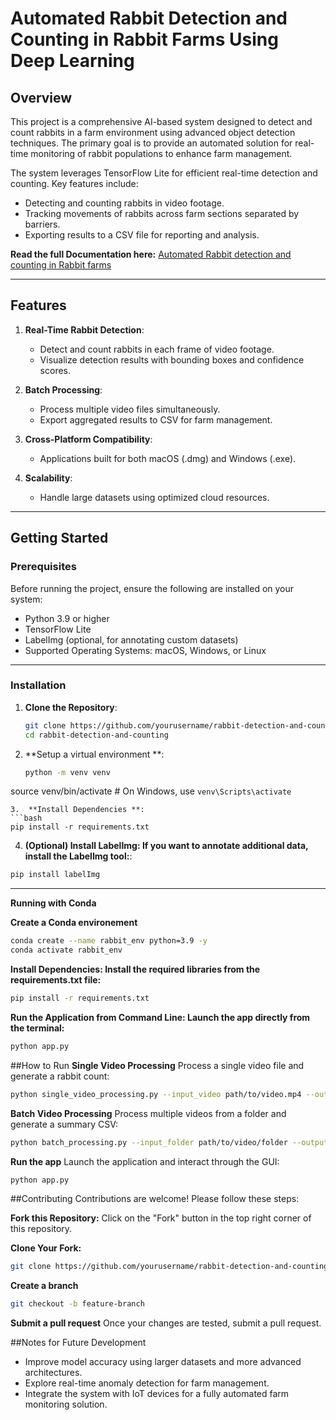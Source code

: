 # Automated Rabbit Detection and Counting in Rabbit Farms Using Deep Learning

## Overview

This project is a comprehensive AI-based system designed to detect and count rabbits in a farm environment using advanced object detection techniques. The primary goal is to provide an automated solution for real-time monitoring of rabbit populations to enhance farm management.

The system leverages TensorFlow Lite for efficient real-time detection and counting. Key features include:
- Detecting and counting rabbits in video footage.
- Tracking movements of rabbits across farm sections separated by barriers.
- Exporting results to a CSV file for reporting and analysis.

**Read the full Documentation here:** [Automated Rabbit detection and counting in Rabbit farms](https://dg-ai.gitbook.io/ai-rabbit-classification)

---

## Features

1. **Real-Time Rabbit Detection**:
   - Detect and count rabbits in each frame of video footage.
   - Visualize detection results with bounding boxes and confidence scores.

2. **Batch Processing**:
   - Process multiple video files simultaneously.
   - Export aggregated results to CSV for farm management.

3. **Cross-Platform Compatibility**:
   - Applications built for both macOS (.dmg) and Windows (.exe).

4. **Scalability**:
   - Handle large datasets using optimized cloud resources.

---


## Getting Started

### Prerequisites

Before running the project, ensure the following are installed on your system:

- Python 3.9 or higher
- TensorFlow Lite
- LabelImg (optional, for annotating custom datasets)
- Supported Operating Systems: macOS, Windows, or Linux

---

### Installation

1. **Clone the Repository**:
   ```bash
   git clone https://github.com/yourusername/rabbit-detection-and-counting.git
   cd rabbit-detection-and-counting
   ```
2.  **Setup a virtual environment **:
	```bash
	python -m venv venv
source venv/bin/activate   # On Windows, use `venv\Scripts\activate`
```
3.  **Install Dependencies **:
```bash
pip install -r requirements.txt
```
4.  **(Optional) Install LabelImg: If you want to annotate additional data, install the LabelImg tool:**:
```bash
pip install labelImg
```
---
**Running with Conda**

**Create a Conda environement**
```bash
conda create --name rabbit_env python=3.9 -y
conda activate rabbit_env
```
**Install Dependencies: Install the required libraries from the requirements.txt file:**
```bash
pip install -r requirements.txt
```
**Run the Application from Command Line: Launch the app directly from the terminal:**
```bash
python app.py
```
##How to Run
**Single Video Processing**
Process a single video file and generate a rabbit count:
```bash
python single_video_processing.py --input_video path/to/video.mp4 --output_folder path/to/output
```
**Batch Video Processing**
Process multiple videos from a folder and generate a summary CSV:
```bash
python batch_processing.py --input_folder path/to/video/folder --output_csv path/to/output.csv
```
**Run the app**
Launch the application and interact through the GUI:
```bash
python app.py
```

##Contributing
Contributions are welcome! Please follow these steps:

**Fork this Repository:**
Click on the "Fork" button in the top right corner of this repository.

**Clone Your Fork:**
```bash
git clone https://github.com/yourusername/rabbit-detection-and-counting.git
```
**Create a branch**
```bash
git checkout -b feature-branch
```
**Submit a pull request**
Once your changes are tested, submit a pull request.

##Notes for Future Development
- Improve model accuracy using larger datasets and more advanced architectures.
- Explore real-time anomaly detection for farm management.
- Integrate the system with IoT devices for a fully automated farm monitoring solution.


